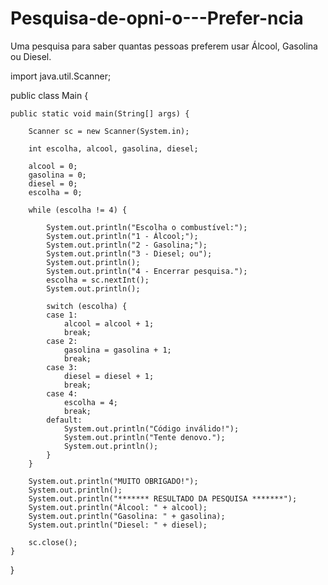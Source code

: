 # Pesquisa-de-opni-o---Prefer-ncia
Uma pesquisa para saber quantas pessoas preferem usar Álcool, Gasolina ou Diesel.

import java.util.Scanner;

public class Main {

	public static void main(String[] args) {

		Scanner sc = new Scanner(System.in);

		int escolha, alcool, gasolina, diesel;

		alcool = 0;
		gasolina = 0;
		diesel = 0;
		escolha = 0;

		while (escolha != 4) {

			System.out.println("Escolha o combustível:");
			System.out.println("1 - Álcool;");
			System.out.println("2 - Gasolina;");
			System.out.println("3 - Diesel; ou");
			System.out.println();
			System.out.println("4 - Encerrar pesquisa.");
			escolha = sc.nextInt();
			System.out.println();

			switch (escolha) {
			case 1:
				alcool = alcool + 1;
				break;
			case 2:
				gasolina = gasolina + 1;
				break;
			case 3:
				diesel = diesel + 1;
				break;
			case 4:
				escolha = 4;
				break;
			default:
				System.out.println("Código inválido!");
				System.out.println("Tente denovo.");
				System.out.println();
			}
		}

		System.out.println("MUITO OBRIGADO!");
		System.out.println();
		System.out.println("******* RESULTADO DA PESQUISA *******");
		System.out.println("Álcool: " + alcool);
		System.out.println("Gasolina: " + gasolina);
		System.out.println("Diesel: " + diesel);

		sc.close();
	}
}
